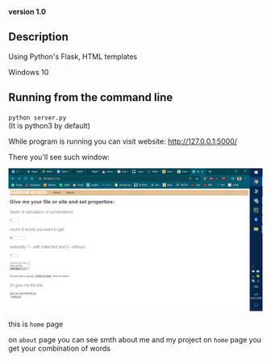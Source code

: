 **version 1.0**

## Description

Using Python's Flask, HTML templates

Windows 10

## Running from the command line

`python server.py`  
(It is python3 by default)

While program is running you can visit website:
http://127.0.0.1:5000/

There you'll see such window:

![](Pictures/Screenshot.png)

this is `home` page

on `about` page you can see smth about me and my project
on `home` page you get your combination of words


